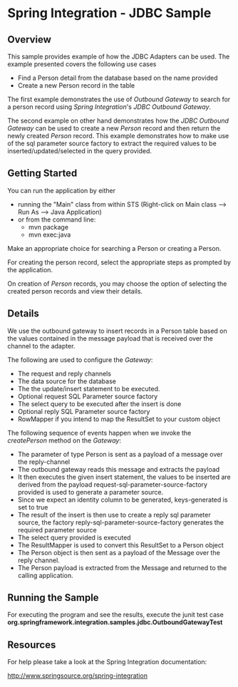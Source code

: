 Spring Integration - JDBC Sample
================================

## Overview

This sample provides example of how the JDBC Adapters can be used.
The example presented covers the following use cases

* Find a Person detail from the database based on the name provided
* Create a new Person record in the table

The first example demonstrates the use of *Outbound Gateway* to search for a person record using *Spring Integration*'s *JDBC Outbound Gateway*.

The second example on other hand demonstrates how the *JDBC Outbound Gateway* can be used to create a new *Person* record and then return the newly created *Person* record. This example  demonstrates how to make use of the sql parameter source factory to extract the required values to be inserted/updated/selected in the query provided.

## Getting Started

You can run the application by either

* running the "Main" class from within STS (Right-click on Main class --> Run As --> Java Application)
* or from the command line:
    - mvn package
    - mvn exec:java

Make an appropriate choice for searching a Person or creating a Person.

For creating the person record, select the appropriate steps as prompted by the application.

On creation of *Person* records, you may choose the option of selecting the created person records and view their details.

## Details

We use the outbound gateway to insert records in a Person table based on the values contained
in the message payload that is received over the channel to the adapter.

The following are used to configure the *Gateway*:

* The request and reply channels
* The data source for the database
* The the update/insert statement to be executed.
* Optional request SQL Parameter source factory
* The select query to be executed after the insert is done
* Optional reply SQL Parameter source factory
* RowMapper if you intend to map the ResultSet to your custom object

The following sequence of events happen when we invoke the *createPerson* method on the *Gateway*:

* The parameter of type Person is sent as a payload of a message over the reply-channel
* The outbound gateway reads this message and extracts the payload
* It then executes the given insert statement, the values to be inserted are derived from the payload 
	request-sql-parameter-source-factory provided is used to generate a parameter source.
* Since we expect an identity column to be generated, keys-generated is set to true
* The result of the insert is then use to create a reply sql parameter source, 
	the factory reply-sql-parameter-source-factory generates the required parameter source
* The select query provided is executed
* The ResultMapper is used to convert this ResultSet to a Person object
* The Person object is then sent as a payload of the Message over the reply channel.
* The Person payload is extracted from the Message and returned to the calling application.

## Running the Sample

For executing the program and see the results, execute the junit test case
**org.springframework.integration.samples.jdbc.OutboundGatewayTest**

## Resources

For help please take a look at the Spring Integration documentation:

http://www.springsource.org/spring-integration

